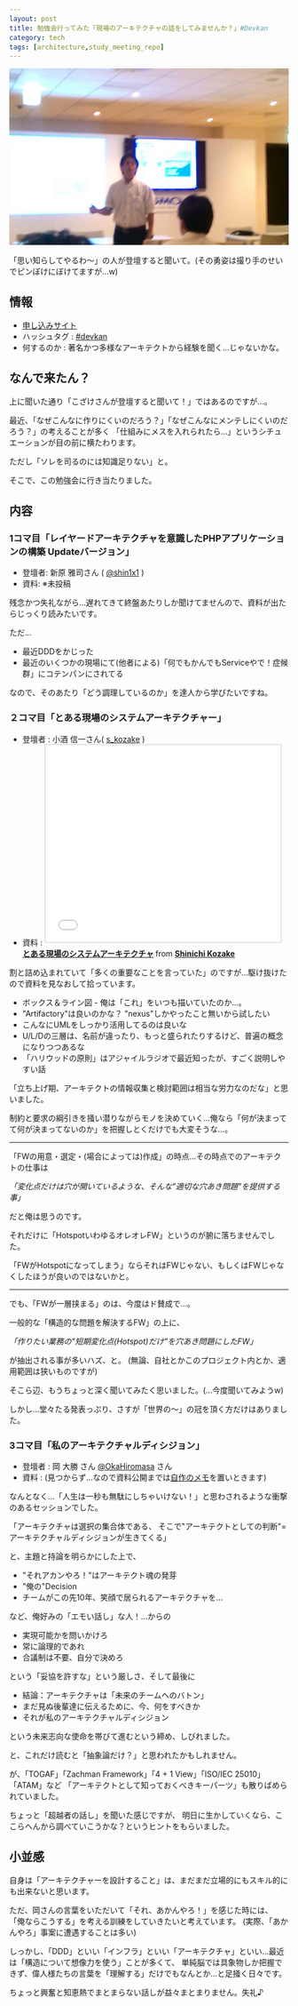 ```yaml
---
layout: post
title: 勉強会行ってみた「現場のアーキテクチャの話をしてみませんか？」#Devkan
category: tech
tags: [architecture,study_meeting_repo]
---
```


![会場の様子](/images/2015-09-15-kozakesan.jpg)

「思い知らしてやるわ〜」の人が登壇すると聞いて。(その勇姿は撮り手のせいでピンぼけにぼけてますが…w)

## 情報

+ [申し込みサイト](https://devlove-kansai.doorkeeper.jp/events/29702)
+ ハッシュタグ : [#devkan](https://twitter.com/hashtag/devkan)
+ 何するのか : 著名かつ多様なアーキテクトから経験を聞く…じゃないかな。

## なんで来たん？

上に聞いた通り「こざけさんが登壇すると聞いて！」ではあるのですが…。

最近、「なぜこんなに作りにくいのだろう？」「なぜこんなにメンテしにくいのだろう？」の考えることが多く
「仕組みにメスを入れられたら…」というシチュエーションが目の前に横たわります。

ただし「ソレを司るのには知識足りない」と。

そこで、この勉強会に行き当たりました。

## 内容

### 1コマ目「レイヤードアーキテクチャを意識したPHPアプリケーションの構築 Updateバージョン」

+ 登壇者: 新原 雅司さん ( [@shin1x1](https://github.com/shin1x1) )
+ 資料: ※未投稿

残念かつ失礼ながら…遅れてきて終盤あたりしか聞けてませんので、資料が出たらじっくり読みたいです。

ただ…

+ 最近DDDをかじった
+ 最近のいくつかの現場にて(他者による)「何でもかんでもServiceやで！症候群」にコテンパンにされてる

なので、そのあたり「どう調理しているのか」を達人から学びたいですね。

### ２コマ目「とある現場のシステムアーキテクチャー」

+ 登壇者 : 小酒 信一さん( [s_kozake](https://twitter.com/s_kozake) )
+ 資料 : <iframe src="//www.slideshare.net/slideshow/embed_code/key/DiBeTquq6FN5rp" width="425" height="355" frameborder="0" marginwidth="0" marginheight="0" scrolling="no" style="border:1px solid #CCC; border-width:1px; margin-bottom:5px; max-width: 100%;" allowfullscreen> </iframe> <div style="margin-bottom:5px"> <strong> <a href="//www.slideshare.net/s_kozake/ss-52758068" title="とある現場のシステムアーキテクチャ" target="_blank">とある現場のシステムアーキテクチャ</a> </strong> from <strong><a href="//www.slideshare.net/s_kozake" target="_blank">Shinichi Kozake</a></strong> </div>

割と詰め込まれていて「多くの重要なことを言っていた」のですが…駆け抜けたので資料を見なおして拾っています。

+ ボックス＆ライン図 - 俺は「これ」をいつも描いていたのか…。
+ "Artifactory"は良いのかな？ "nexus"しかやったこと無いから試したい
+ こんなにUMLをしっかり活用してるのは良いな
+ U/L/Dの三層は、名前が違ったり、もっと盛られたりするけど、普遍の概念になりつつあるな
+ 「ハリウッドの原則」はアジャイルラジオで最近知ったが、すごく説明しやすい話

「立ち上げ期、アーキテクトの情報収集と検討範囲は相当な労力なのだな」と思いました。

制約と要求の綱引きを掻い潜りながらモノを決めていく…俺なら「何が決まってて何が決まってないのか」を把握しとくだけでも大変そうな…。

---

「FWの用意・選定・(場合によっては)作成」の時点…その時点でのアーキテクトの仕事は

_「変化点だけは穴が開いているような、そんな"適切な穴あき問題"を提供する事」_

だと俺は思うのです。

それだけに「HotspotいわゆるオレオレFW」というのが腑に落ちませんでした。

「FWがHotspotになってしまう」ならそれはFWじゃない、もしくはFWじゃなくしたほうが良いのではないかと。

---

でも、「FWが一層挟まる」のは、今度はド賛成で…。

一般的な「構造的な問題を解決するFW」の上に、

_「作りたい業務の"短期変化点(Hotspot)だけ"を穴あき問題にしたFW」_

が抽出される事が多いハズ、と。
(無論、自社とかこのプロジェクト内とか、適用範囲は狭いものですが)

そこら辺、もうちょっと深く聞いてみたく思いました。(…今度聞いてみようw)

しかし…堂々たる発表っぷり、さすが「世界の〜」の冠を頂く方だけはありました。


### 3コマ目「私のアーキテクチャルディシジョン」

+ 登壇者 : 岡 大勝 さん [@OkaHiromasa](https://twitter.com/OkaHiromasa) さん
+ 資料 : (見つからず…なので資料公開までは[自作のメモ](/memos/2015-09-14-my-architectural-decision.html)を置いときます)

なんとなく…「人生は一秒も無駄にしちゃいけない！」と思わされるような衝撃のあるセッションでした。

「アーキテクチャは選択の集合体である、
そこで"アーキテクトとしての判断"=アーキテクチャルディシジョンが生きてくる」

と、主題と持論を明らかにした上で、

+ "それアカンやろ！"はアーキテクト魂の発芽
+ "俺の"Decision
+ チームがこの先10年、笑顔で居られるアーキテクチャを…

など、俺好みの「エモい話し」な人！…からの

+ 実現可能かを問いかけろ
+ 常に論理的であれ
+ 合議制は不要、自分で決めろ

という「妥協を許すな」という厳しさ、そして最後に

+ 結論：アーキテクチャは「未来のチームへのバトン」
+ まだ見ぬ後輩達に伝えるために、今、何をすべきか
+ それが私のアーキテクチャルディシジョン

という未来志向な使命を帯びて進むという締め、しびれました。

と、これだけ読むと「抽象論だけ？」と思われたかもしれません。

が、「TOGAF」「Zachman Framework」「4 + 1 View」「ISO/IEC 25010」「ATAM」など
「アーキテクトとして知っておくべきキーパーツ」も散りばめられていました。

ちょっと「超越者の話し」を聞いた感じですが、
明日に生かしていくなら、ここらへんから調べていこうかな？というヒントをもらいました。

## 小並感

自身は「アーキテクチャーを設計すること」は、まだまだ立場的にもスキル的にも出来ないと思います。

ただ、岡さんの言葉をいただいて「それ、あかんやろ！」を感じた時には、
「俺ならこうする」を考える訓練をしていきたいと考えています。
(実際、「あかんやろ」事案に遭遇することは多い)

しっかし、「DDD」といい「インフラ」といい「アーキテクチャ」といい…最近は「構造について想像力を使う」ことが多くて、
単純脳では具象物しか把握できず、偉人様たちの言葉を「理解する」だけでもなんとか…と足掻く日々です。

ちょっと興奮と知恵熱でまとまらない話しが益々まとまりません。失礼♪
